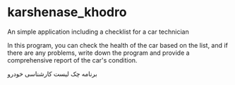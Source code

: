 # karshenase_khodro

An simple application including a checklist for a car technician


In this program, you can check the health of the car based on the list, and if there are any problems, write down the program and provide a comprehensive report of the car's condition.

برنامه چک لیست کارشناسی خودرو